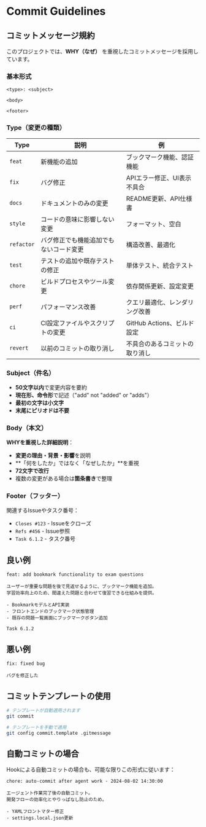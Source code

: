 # Commit Guidelines

## コミットメッセージ規約

このプロジェクトでは、**WHY（なぜ）** を重視したコミットメッセージを採用しています。

### 基本形式

```
<type>: <subject>

<body>

<footer>
```

### Type（変更の種類）

| Type | 説明 | 例 |
|------|------|-----|
| `feat` | 新機能の追加 | ブックマーク機能、認証機能 |
| `fix` | バグ修正 | APIエラー修正、UI表示不具合 |
| `docs` | ドキュメントのみの変更 | README更新、API仕様書 |
| `style` | コードの意味に影響しない変更 | フォーマット、空白 |
| `refactor` | バグ修正でも機能追加でもないコード変更 | 構造改善、最適化 |
| `test` | テストの追加や既存テストの修正 | 単体テスト、統合テスト |
| `chore` | ビルドプロセスやツール変更 | 依存関係更新、設定変更 |
| `perf` | パフォーマンス改善 | クエリ最適化、レンダリング改善 |
| `ci` | CI設定ファイルやスクリプトの変更 | GitHub Actions、ビルド設定 |
| `revert` | 以前のコミットの取り消し | 不具合のあるコミットの取り消し |

### Subject（件名）

- **50文字以内**で変更内容を要約
- **現在形、命令形**で記述（"add" not "added" or "adds"）
- **最初の文字は小文字**
- **末尾にピリオドは不要**

### Body（本文）

**WHYを重視した詳細説明**：

- **変更の理由・背景・影響**を説明
- **「何をしたか」ではなく「なぜしたか」**を重視
- **72文字で改行**
- 複数の変更がある場合は**箇条書き**で整理

### Footer（フッター）

関連するIssueやタスク番号：

- `Closes #123` - Issueをクローズ
- `Refs #456` - Issue参照
- `Task 6.1.2` - タスク番号

## 良い例

```
feat: add bookmark functionality to exam questions

ユーザーが重要な問題を後で見返せるように、ブックマーク機能を追加。
学習効率向上のため、間違えた問題と合わせて復習できる仕組みを提供。

- BookmarkモデルとAPI実装
- フロントエンドのブックマーク状態管理  
- 既存の問題一覧画面にブックマークボタン追加

Task 6.1.2
```

## 悪い例

```
fix: fixed bug

バグを修正した
```

## コミットテンプレートの使用

```bash
# テンプレートが自動適用されます
git commit

# テンプレートを手動で適用
git config commit.template .gitmessage
```

## 自動コミットの場合

Hookによる自動コミットの場合も、可能な限りこの形式に従います：

```
chore: auto-commit after agent work - 2024-08-02 14:30:00

エージェント作業完了後の自動コミット。
開発フローの効率化とやりっぱなし防止のため。

- YAMLフロントマター修正
- settings.local.json更新
```